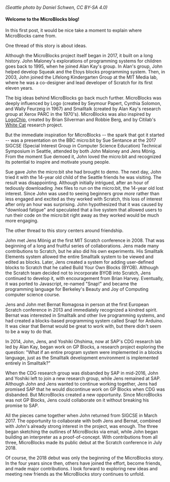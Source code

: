 *(Seattle photo by Daniel Schwen, CC BY-SA 4.0)*

#### Welcome to the MicroBlocks blog!

In this first post, it would be nice take a moment to explain where MicroBlocks came from.

One thread of this story is about ideas.

Although the MicroBlocks project itself began in 2017, it built on a long history. John Maloney's explorations of programming systems for children goes back to 1995, when he joined Alan Kay's group. In Alan's group, John helped develop Squeak and the Etoys blocks programming system. Then, in 2003, John joined the Lifelong Kindergarten Group at the MIT Media lab, where he was a co-designer and lead developer of Scratch for its first eleven years.

The big ideas behind MicroBlocks go back much further. MicroBlocks was deeply influenced by Logo (created by Seymour Papert, Cynthia Solomon, and Wally Feurzeig in 1967) and Smalltalk (created by Alan Kay's research group at Xerox PARC in the 1970's). MicroBlocks was also inspired by [LogoChip](http://academics.wellesley.edu/Physics/Rberg/logochip/distribution/), created by Brian Silverman and Robbie Berg, and by Citilab's [White Cat](https://whitecatboard.org/) research project.

But the immediate inspiration for MicroBlocks -- the spark that got it started -- was a presentation on the BBC micro:bit by Sue Sentance at the 2017 SIGCSE (Special Interest Group in Computer Science Education) Technical Symposium in Seattle, attended by both John Maloney and Jens Mönig. From the moment Sue demoed it, John loved the micro:bit and recognized its potential to inspire and motivate young people.

Sue gave John the micro:bit she had brought to demo. The next day, John tried it with the 14-year old child of the Seattle friends he was visiting. The result was disappointing. Although initially intrigued, after an hour of tediously downloading .hex files to run on the micro:bit, the 14-year old lost interest. Since John was used to seeing beginners grow *more* rather than less engaged and excited as they worked with Scratch, this loss of interest after only an hour was surprising. John hypothesized that it was caused by "download fatigue" and speculated that a live system that allowed users to run their code on the micro:bit right away as they worked would be much more engaging.

The other thread to this story centers around friendship.

John met Jens Mönig at the first MIT Scratch conference in 2008. That was beginning of a long and fruitful series of collaborations. Jens made many contributions to Scratch, but he also did his own experiments. His Smalltalk Elements system allowed the entire Smalltalk system to be viewed and edited as blocks. Later, Jens created a system for adding user-defined blocks to Scratch that he called Build Your Own Blocks (BYOB). Although the Scratch team decided not to incorporate BYOB into Scratch, Jens continued to develop it, with encouragement from Brian Harvey. Eventually, it was ported to Javascript, re-named "Snap!" and became the programming language for Berkeley's Beauty and Joy of Computing computer science course.

Jens and John met Bernat Romagosa in person at the first European Scratch conference in 2013 and immediately recognized a kindred spirit. Bernat was interested in Smalltalk and other live programming systems, and had created a blocks-based programming system called Snap! for Arduino. It was clear that Bernat would be great to work with, but there didn't seem to be a way to do that.

In 2014, John, Jens, and Yoshiki Ohshima, now at SAP's CDG research lab led by Alan Kay, began work on GP Blocks, a research project exploring the question: "What if an entire program system were implemented in a blocks language, just as the Smalltalk development environment is implemented entirely in Smalltalk?"

When the CDG research group was disbanded by SAP in mid-2016, John and Yoshiki left to join a new research group, while Jens remained at SAP. Although John and Jens wanted to continue working together, Jens had promised SAP that he would discontinue work on GP Blocks when CDG was disbanded. But MicroBlocks created a new opportunity. Since MicroBlocks was not GP Blocks, Jens could collaborate on it without breaking his promise to SAP.

All the pieces came together when John returned from SIGCSE in March 2017. The opportunity to collaborate with both Jens and Bernat, combined with John's already strong interest in the project, was enough. The three began sketching the outlines of MicroBlocks via email, while John began building an interpreter as a proof-of-concept. With contributions from all three, MicroBlocks made its public debut at the Scratch conference in July 2018.

Of course, the 2018 debut was only the beginning of the MicroBlocks story. In the four years since then, others have joined the effort, become friends, and made major contributions. I look forward to exploring new ideas and meeting new friends as the MicroBlocks story continues to unfold.

